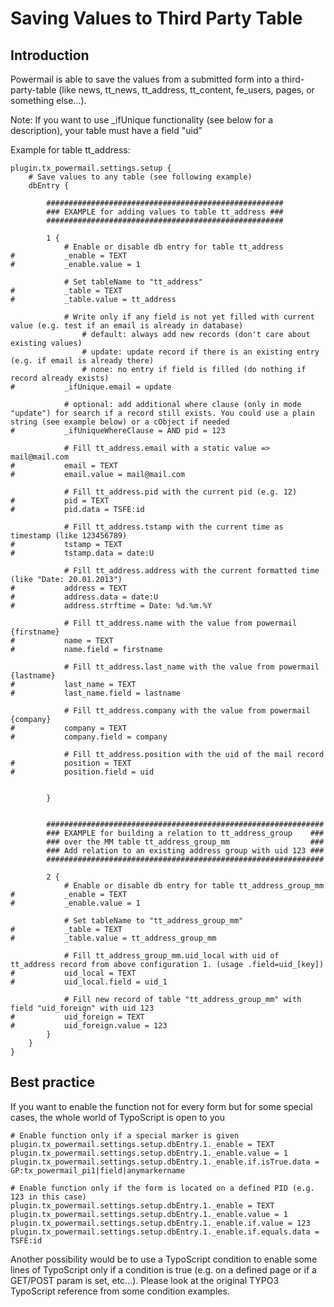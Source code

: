 # Saving Values to Third Party Table

## Introduction

Powermail is able to save the values from a submitted form into a
third-party-table (like news, tt_news, tt_address, tt_content, fe_users,
pages, or something else...).

Note: If you want to use _ifUnique functionality (see below for a description),
your table must have a field "uid"

Example for table tt_address:

```
plugin.tx_powermail.settings.setup {
    # Save values to any table (see following example)
    dbEntry {

        #####################################################
        ### EXAMPLE for adding values to table tt_address ###
        #####################################################

        1 {
            # Enable or disable db entry for table tt_address
#			_enable = TEXT
#			_enable.value = 1

            # Set tableName to "tt_address"
#			_table = TEXT
#			_table.value = tt_address

            # Write only if any field is not yet filled with current value (e.g. test if an email is already in database)
                # default: always add new records (don't care about existing values)
                # update: update record if there is an existing entry (e.g. if email is already there)
                # none: no entry if field is filled (do nothing if record already exists)
#			_ifUnique.email = update

            # optional: add additional where clause (only in mode "update") for search if a record still exists. You could use a plain string (see example below) or a cObject if needed
#			_ifUniqueWhereClause = AND pid = 123

            # Fill tt_address.email with a static value => mail@mail.com
#			email = TEXT
#			email.value = mail@mail.com

            # Fill tt_address.pid with the current pid (e.g. 12)
#			pid = TEXT
#			pid.data = TSFE:id

            # Fill tt_address.tstamp with the current time as timestamp (like 123456789)
#			tstamp = TEXT
#			tstamp.data = date:U

            # Fill tt_address.address with the current formatted time (like "Date: 20.01.2013")
#			address = TEXT
#			address.data = date:U
#			address.strftime = Date: %d.%m.%Y

            # Fill tt_address.name with the value from powermail {firstname}
#			name = TEXT
#			name.field = firstname

            # Fill tt_address.last_name with the value from powermail {lastname}
#			last_name = TEXT
#			last_name.field = lastname

            # Fill tt_address.company with the value from powermail {company}
#			company = TEXT
#			company.field = company

            # Fill tt_address.position with the uid of the mail record
#			position = TEXT
#			position.field = uid


        }


        ##############################################################
        ### EXAMPLE for building a relation to tt_address_group    ###
        ### over the MM table tt_address_group_mm                  ###
        ### Add relation to an existing address group with uid 123 ###
        ##############################################################

        2 {
            # Enable or disable db entry for table tt_address_group_mm
#			_enable = TEXT
#			_enable.value = 1

            # Set tableName to "tt_address_group_mm"
#			_table = TEXT
#			_table.value = tt_address_group_mm

            # Fill tt_address_group_mm.uid_local with uid of tt_address record from above configuration 1. (usage .field=uid_[key])
#			uid_local = TEXT
#			uid_local.field = uid_1

            # Fill new record of table "tt_address_group_mm" with field "uid_foreign" with uid 123
#			uid_foreign = TEXT
#			uid_foreign.value = 123
        }
    }
}
```


## Best practice

If you want to enable the function not for every form but for some special cases, the whole world of TypoScript is open
to you

```
# Enable function only if a special marker is given
plugin.tx_powermail.settings.setup.dbEntry.1._enable = TEXT
plugin.tx_powermail.settings.setup.dbEntry.1._enable.value = 1
plugin.tx_powermail.settings.setup.dbEntry.1._enable.if.isTrue.data = GP:tx_powermail_pi1|field|anymarkername
```

```
# Enable function only if the form is located on a defined PID (e.g. 123 in this case)
plugin.tx_powermail.settings.setup.dbEntry.1._enable = TEXT
plugin.tx_powermail.settings.setup.dbEntry.1._enable.value = 1
plugin.tx_powermail.settings.setup.dbEntry.1._enable.if.value = 123
plugin.tx_powermail.settings.setup.dbEntry.1._enable.if.equals.data = TSFE:id
```

Another possibility would be to use a TypoScript condition to enable some lines of TypoScript only if a condition is
true (e.g. on a defined page or if a GET/POST param is set, etc...). Please look at the original TYPO3 TypoScript
reference from some condition examples.
